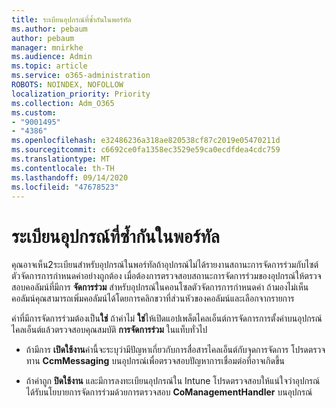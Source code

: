 ```yaml
---
title: ระเบียนอุปกรณ์ที่ซ้ำกันในพอร์ทัล
ms.author: pebaum
author: pebaum
manager: mnirkhe
ms.audience: Admin
ms.topic: article
ms.service: o365-administration
ROBOTS: NOINDEX, NOFOLLOW
localization_priority: Priority
ms.collection: Adm_O365
ms.custom:
- "9001495"
- "4386"
ms.openlocfilehash: e32486236a318ae820538cf87c2019e05470211d
ms.sourcegitcommit: c6692ce0fa1358ec3529e59ca0ecdfdea4cdc759
ms.translationtype: MT
ms.contentlocale: th-TH
ms.lasthandoff: 09/14/2020
ms.locfileid: "47678523"
---
```

# <a name="duplicate-device-record-in-the-portal"></a>ระเบียนอุปกรณ์ที่ซ้ำกันในพอร์ทัล

คุณอาจเห็น2ระเบียนสำหรับอุปกรณ์ในพอร์ทัลถ้าอุปกรณ์ไม่ได้รายงานสถานะการจัดการร่วมกับไซต์ตัวจัดการการกำหนดค่าอย่างถูกต้อง เมื่อต้องการตรวจสอบสถานะการจัดการร่วมของอุปกรณ์ให้ตรวจสอบคอลัมน์ที่มีการ **จัดการร่วม** สำหรับอุปกรณ์ในคอนโซลตัวจัดการการกำหนดค่า ถ้ามองไม่เห็นคอลัมน์คุณสามารถเพิ่มคอลัมน์ได้โดยการคลิกขวาที่ส่วนหัวของคอลัมน์และเลือกจากรายการ

ค่าที่มีการจัดการร่วมต้องเป็น**ใช่** ถ้าค่าไม่ **ใช่**ให้เปิดแอปเพล็ตไคลเอ็นต์การจัดการการตั้งค่าบนอุปกรณ์ไคลเอ็นต์แล้วตรวจสอบคุณสมบัติ **การจัดการร่วม** ในแท็บทั่วไป

- ถ้ามีการ **เปิดใช้งาน**ค่านี้จะระบุว่ามีปัญหาเกี่ยวกับการสื่อสารไคลเอ็นต์กับจุดการจัดการ โปรดตรวจทาน **CcmMessaging** บนอุปกรณ์เพื่อตรวจสอบปัญหาการเชื่อมต่อที่อาจเกิดขึ้น

- ถ้าค่าถูก **ปิดใช้งาน** และมีการลงทะเบียนอุปกรณ์ใน Intune โปรดตรวจสอบให้แน่ใจว่าอุปกรณ์ได้รับนโยบายการจัดการร่วมด้วยการตรวจสอบ **CoManagementHandler** บนอุปกรณ์
